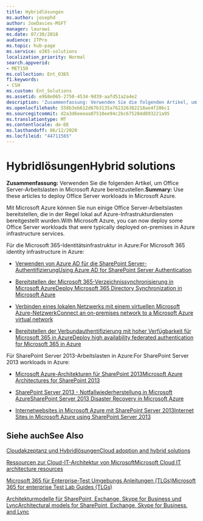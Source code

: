 ```yaml
---
title: Hybridlösungen
ms.author: josephd
author: JoeDavies-MSFT
manager: laurawi
ms.date: 07/30/2018
audience: ITPro
ms.topic: hub-page
ms.service: o365-solutions
localization_priority: Normal
search.appverid:
- MET150
ms.collection: Ent_O365
f1.keywords:
- CSH
ms.custom: Ent_Solutions
ms.assetid: e9b8e065-2750-4534-9d39-aafd51a2a4e2
description: 'Zusammenfassung: Verwenden Sie die folgenden Artikel, um Office Server-Arbeitslasten in Microsoft Azure bereitzustellen.'
ms.openlocfilehash: 558b3eb612d67b3135a762326382218ae4f286c1
ms.sourcegitcommit: d2a3d6eeeaa07510ee94c2bc675284d893221a95
ms.translationtype: MT
ms.contentlocale: de-DE
ms.lasthandoff: 06/12/2020
ms.locfileid: "44711565"
---
```

# <a name="hybrid-solutions"></a><span data-ttu-id="c8919-103">Hybridlösungen</span><span class="sxs-lookup"><span data-stu-id="c8919-103">Hybrid solutions</span></span>

 <span data-ttu-id="c8919-104">**Zusammenfassung:** Verwenden Sie die folgenden Artikel, um Office Server-Arbeitslasten in Microsoft Azure bereitzustellen.</span><span class="sxs-lookup"><span data-stu-id="c8919-104">**Summary:** Use these articles to deploy Office Server workloads in Microsoft Azure.</span></span>
  
<span data-ttu-id="c8919-105">Mit Microsoft Azure können Sie nun einige Office Server-Arbeitslasten bereitstellen, die in der Regel lokal auf Azure-Infrastrukturdiensten bereitgestellt wurden.</span><span class="sxs-lookup"><span data-stu-id="c8919-105">With Microsoft Azure, you can now deploy some Office Server workloads that were typically deployed on-premises in Azure infrastructure services.</span></span>
  
<span data-ttu-id="c8919-106">Für die Microsoft 365-Identitätsinfrastruktur in Azure:</span><span class="sxs-lookup"><span data-stu-id="c8919-106">For Microsoft 365 identity infrastructure in Azure:</span></span>

- [<span data-ttu-id="c8919-107">Verwenden von Azure AD für die SharePoint Server-Authentifizierung</span><span class="sxs-lookup"><span data-stu-id="c8919-107">Using Azure AD for SharePoint Server Authentication</span></span>](using-azure-ad-for-sharepoint-server-authentication.md)

- [<span data-ttu-id="c8919-108">Bereitstellen der Microsoft 365-Verzeichnissynchronisierung in Microsoft Azure</span><span class="sxs-lookup"><span data-stu-id="c8919-108">Deploy Microsoft 365 Directory Synchronization in Microsoft Azure</span></span>](deploy-office-365-directory-synchronization-dirsync-in-microsoft-azure.md)
  
- [<span data-ttu-id="c8919-109">Verbinden eines lokalen Netzwerks mit einem virtuellen Microsoft Azure-Netzwerk</span><span class="sxs-lookup"><span data-stu-id="c8919-109">Connect an on-premises network to a Microsoft Azure virtual network</span></span>](connect-an-on-premises-network-to-a-microsoft-azure-virtual-network.md)
    
- [<span data-ttu-id="c8919-110">Bereitstellen der Verbundauthentifizierung mit hoher Verfügbarkeit für Microsoft 365 in Azure</span><span class="sxs-lookup"><span data-stu-id="c8919-110">Deploy high availability federated authentication for Microsoft 365 in Azure</span></span>](deploy-high-availability-federated-authentication-for-office-365-in-azure.md)
    
<span data-ttu-id="c8919-111">Für SharePoint Server 2013-Arbeitslasten in Azure:</span><span class="sxs-lookup"><span data-stu-id="c8919-111">For SharePoint Server 2013 workloads in Azure:</span></span>
  
- [<span data-ttu-id="c8919-112">Microsoft Azure-Architekturen für SharePoint 2013</span><span class="sxs-lookup"><span data-stu-id="c8919-112">Microsoft Azure Architectures for SharePoint 2013</span></span>](microsoft-azure-architectures-for-sharepoint-2013.md)
    
- [<span data-ttu-id="c8919-113">SharePoint Server 2013 - Notfallwiederherstellung in Microsoft Azure</span><span class="sxs-lookup"><span data-stu-id="c8919-113">SharePoint Server 2013 Disaster Recovery in Microsoft Azure</span></span>](sharepoint-server-2013-disaster-recovery-in-microsoft-azure.md)
    
- [<span data-ttu-id="c8919-114">Internetwebsites in Microsoft Azure mit SharePoint Server 2013</span><span class="sxs-lookup"><span data-stu-id="c8919-114">Internet Sites in Microsoft Azure using SharePoint Server 2013</span></span>](internet-sites-in-microsoft-azure-using-sharepoint-server-2013.md)
  
  
## <a name="see-also"></a><span data-ttu-id="c8919-115">Siehe auch</span><span class="sxs-lookup"><span data-stu-id="c8919-115">See Also</span></span>

[<span data-ttu-id="c8919-116">Cloudakzeptanz und Hybridlösungen</span><span class="sxs-lookup"><span data-stu-id="c8919-116">Cloud adoption and hybrid solutions</span></span>](cloud-adoption-and-hybrid-solutions.yml)
  
[<span data-ttu-id="c8919-117">Ressourcen zur Cloud-IT-Architektur von Microsoft</span><span class="sxs-lookup"><span data-stu-id="c8919-117">Microsoft Cloud IT architecture resources</span></span>](microsoft-cloud-it-architecture-resources.md)
  
[<span data-ttu-id="c8919-118">Microsoft 365 für Enterprise-Test Umgebungs Anleitungen (TLGs)</span><span class="sxs-lookup"><span data-stu-id="c8919-118">Microsoft 365 for enterprise Test Lab Guides (TLGs)</span></span>](https://docs.microsoft.com/microsoft-365/enterprise/m365-enterprise-test-lab-guides)
  
[<span data-ttu-id="c8919-119">Architekturmodelle für SharePoint, Exchange, Skype for Business und Lync</span><span class="sxs-lookup"><span data-stu-id="c8919-119">Architectural models for SharePoint, Exchange, Skype for Business, and Lync</span></span>](architectural-models-for-sharepoint-exchange-skype-for-business-and-lync.md)
